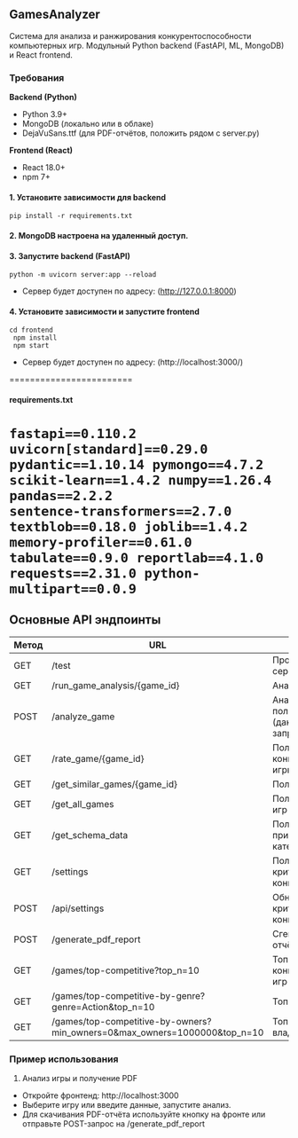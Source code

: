 ## GamesAnalyzer
Система для анализа и ранжирования конкурентоспособности компьютерных игр.
Модульный Python backend (FastAPI, ML, MongoDB) и React frontend.

### Требования
<b>Backend (Python)</b>
- Python 3.9+
- MongoDB (локально или в облаке)
- DejaVuSans.ttf (для PDF-отчётов, положить рядом с server.py)

<b>Frontend (React)</b>
- React 18.0+
- npm 7+

#### 1. Установите зависимости для backend
<code>pip install -r requirements.txt</code>

#### 2. MongoDB настроена на удаленный доступ.

#### 3. Запустите backend (FastAPI)
<code>python -m uvicorn server:app --reload</code>
- Сервер будет доступен по адресу: (http://127.0.0.1:8000)

#### 4. Установите зависимости и запустите frontend
<code>cd frontend <br>
npm install <br>
npm start</code>
- Сервер будет доступен по адресу: (http://localhost:3000/)

========================
#### requirements.txt
<code>fastapi==0.110.2
uvicorn[standard]==0.29.0
pydantic==1.10.14
pymongo==4.7.2
scikit-learn==1.4.2
numpy==1.26.4
pandas==2.2.2
sentence-transformers==2.7.0
textblob==0.18.0
joblib==1.4.2
memory-profiler==0.61.0
tabulate==0.9.0
reportlab==4.1.0
requests==2.31.0
python-multipart==0.0.9</code>
===========================

## Основные API эндпоинты
| Метод | URL | Описание |
|-------|-----|----------|
| GET | /test | Проверка работы сервера |
| GET | /run_game_analysis/{game_id} | Анализ игры по ID |
| POST | /analyze_game | Анализ пользовательской игры (данные в теле запроса) |
| GET | /rate_game/{game_id} | Получить конкурентоспособность игры |
| GET | /get_similar_games/{game_id} | Получить похожие игры |
| GET | /get_all_games | Получить список всех игр |
| GET | /get_schema_data | Получить схему признаков (жанры, теги, категории) |
| GET | /settings | Получить настройки критериев конкурентоспособности |
| POST | /api/settings | Обновить настройки критериев конкурентоспособности |
| POST | /generate_pdf_report | Сгенерировать PDF-отчёт по анализу игры |
| GET | /games/top-competitive?top_n=10 | Топ-N конкурентоспособных игр |
| GET | /games/top-competitive-by-genre?genre=Action&top_n=10 | Топ-N по жанру |
| GET | /games/top-competitive-by-owners?min_owners=0&max_owners=1000000&top_n=10 | Топ-N по диапазону владельцев |

### Пример использования
1. Анализ игры и получение PDF
- Откройте фронтенд: http://localhost:3000
- Выберите игру или введите данные, запустите анализ.
- Для скачивания PDF-отчёта используйте кнопку на фронте или отправьте POST-запрос на /generate_pdf_report
